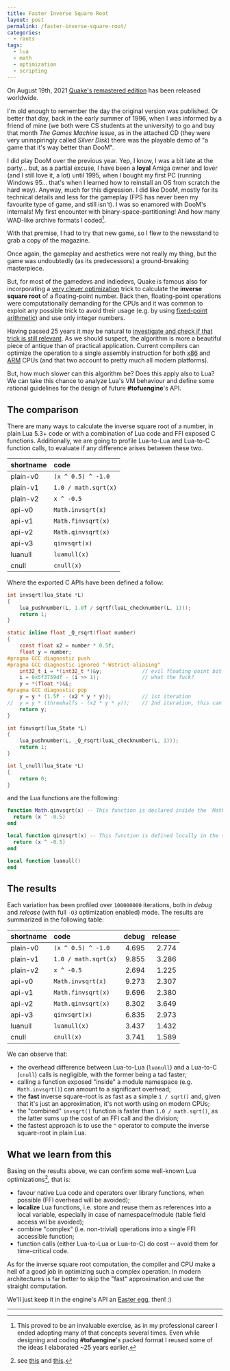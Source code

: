 ```yaml
---
title: Faster Inverse Square Root
layout: post
permalink: /faster-inverse-square-root/
categories: 
  - rants
tags: 
  - lua
  - math
  - optimization
  - scripting
---
```

On August 19th, 2021 [Quake's remastered edition](https://en.wikipedia.org/wiki/Quake_(video_game)#Remastered_edition) has been released worldwide.

I'm old enough to remember the day the original version was published. Or better that day, back in the early summer of 1996, when I was informed by a friend of mine (we both were CS students at the university) to go and buy that month *The Games Machine* issue, as in the attached CD (they were very uninspiringly called *Silver Disk*) there was the playable demo of "a game that it's way better than DooM".

I did play DooM over the previous year. Yep, I know, I was a bit late at the party... but, as a partial excuse, I have been a **loyal** Amiga owner and lover (and I still love it, a lot) until 1995, when I bought my first PC (running Windows 95... that's when I learned how to reinstall an OS from scratch the hard way). Anyway, much for this digression. I did like DooM, mostly for its technical details and less for the gameplay (FPS has never been my favourite type of game, and still isn't). I was so enamored with DooM's internals! My first encounter with binary-space-partitioning! And how many WAD-like archive formats I coded[^1].

With that premise, I had to try that new game, so I flew to the newsstand to grab a copy of the magazine. 

Once again, the gameplay and aesthetics were not really my thing, but the game was undoubtedly (as its predecessors) a ground-breaking masterpiece.

But, for most of the gamedevs and indiedevs, Quake is famous also for incorporating a [very clever optimization](https://en.wikipedia.org/wiki/Fast_inverse_square_root) trick to calculate the **inverse square root** of a floating-point number. Back then, floating-point operations were computationally demanding for the CPUs and it was common to exploit any possible trick to avoid their usage (e.g. by using [fixed-point arithmetic](https://en.wikipedia.org/wiki/Fixed-point_arithmetic)) and use only integer numbers.

Having passed 25 years it may be natural to [investigate and check if that trick is still relevant](https://www.linkedin.com/pulse/fast-inverse-square-root-still-armin-kassemi-langroodi/). As we should suspect, the algorithm is more a beautiful piece of antique than of practical application. Current compilers can optimize the operation to a single assembly instruction for both [x86](https://www.felixcloutier.com/x86/rsqrtss) and [ARM](https://developer.arm.com/documentation/100076/0100/a64-instruction-set-reference/a64-simd-scalar-instructions/frsqrte--scalar-) CPUs (and that two account to pretty much all modern platforms).

But, how much slower can this algorithm be? Does this apply also to Lua? We can take this chance to analyze Lua's VM behaviour and define some rational guidelines for the design of future **#tofuengine**'s API.

## The comparison

There are many ways to calculate the inverse square root of a number, in plain Lua 5.3+ code or with a combination of Lua code and FFI exposed C functions. Additionally, we are going to profile Lua-to-Lua and Lua-to-C function calls, to evaluate if any difference arises between these two.

| shortname | code                 |
| :---      | :---                 |
| plain-v0  | `(x ^ 0.5) ^ -1.0`   |
| plain-v1  | `1.0 / math.sqrt(x)` |
| plain-v2  | `x ^ -0.5`           |
| api-v0    | `Math.invsqrt(x)`    |
| api-v1    | `Math.finvsqrt(x)`   |
| api-v2    | `Math.qinvsqrt(x)`   |
| api-v3    | `qinvsqrt(x)`        |
| luanull   | `luanull(x)`         |
| cnull     | `cnull(x)`           |

Where the exported C APIs have been defined a follow:

```c
int invsqrt(lua_State *L)
{
    lua_pushnumber(L, 1.0f / sqrtf(luaL_checknumber(L, 1)));
    return 1;
}

static inline float _Q_rsqrt(float number)
{
    const float x2 = number * 0.5f;
    float y = number;
#pragma GCC diagnostic push
#pragma GCC diagnostic ignored "-Wstrict-aliasing"
    int32_t i = *(int32_t *)&y;             // evil floating point bit level hacking
    i = 0x5f3759df - (i >> 1);              // what the fuck?
    y = *(float *)&i;
#pragma GCC diagnostic pop
    y = y * (1.5f - (x2 * y * y));          // 1st iteration
//	y = y * (threehalfs - (x2 * y * y));    // 2nd iteration, this can be removed
    return y;
}

int finvsqrt(lua_State *L)
{
    lua_pushnumber(L, _Q_rsqrt(luaL_checknumber(L, 1)));
    return 1;
}

int l_cnull(lua_State *L)
{
    return 0;
}
```

 and the Lua functions are the following:

```lua
function Math.qinvsqrt(x) -- This function is declared inside the `Math` module of #tofuengine.
  return (x ^ -0.5)
end

local function qinvsqrt(x) -- This function is defined locally in the scope of the benchmark routines.
  return (x ^ -0.5)
end

local function luanull()
end
```

## The results

Each variation has been profiled over `100000000` iterations, both in *debug* and *release* (with full `-O3` optimization enabled) mode. The results are summarized in the following table:

| shortname | code                 | debug  | release |
| :---      | :---                 |   ---: |    ---: |
| plain-v0  | `(x ^ 0.5) ^ -1.0`   |  4.695 |   2.774 |
| plain-v1  | `1.0 / math.sqrt(x)` |  9.855 |   3.286 |
| plain-v2  | `x ^ -0.5`           |  2.694 |   1.225 | 
| api-v0    | `Math.invsqrt(x)`    |  9.273 |   2.307 |
| api-v1    | `Math.finvsqrt(x)`   |  9.696 |   2.380 |
| api-v2    | `Math.qinvsqrt(x)`   |  8.302 |   3.649 |
| api-v3    | `qinvsqrt(x)`        |  6.835 |   2.973 |
| luanull   | `luanull(x)`         |  3.437 |   1.432 |
| cnull     | `cnull(x)`           |  3.741 |   1.589 |

We can observe that:

* the overhead difference between Lua-to-Lua (`luanull`) and a Lua-to-C (`cnull`) calls is negligible, with the former being a tad faster;
* calling a function exposed "inside" a module namespace (e.g. `Math.invsqrt()`) can amount to a significant overhead;
* the **fast** inverse square-root is as fast as a simple `1 / sqrt()` and, given that it's just an approximation, it's not worth using on modern CPUs;
* the "combined" `invsqrt()` function is faster than `1.0 / math.sqrt()`, as the latter sums up the cost of an FFI call and the division;
* the fastest approach is to use the `^` operator to compute the inverse square-root in plain Lua.

## What we learn from this

Basing on the results above, we can confirm some well-known Lua optimizations[^2], that is:

* favour native Lua code and operators over library functions, when possible (FFI overhead will be avoided);
* **localize** Lua functions, i.e. store and reuse them as references into a local variable, especially in case of namespace/module (table field access wil be avoided);
* combine "complex" (i.e. non-trivial) operations into a single FFI accessible function;
* function calls (either Lua-to-Lua or Lua-to-C) do cost -- avoid them for time-critical code.

As for the inverse square root computation, the compiler and CPU make a hell of a good job in optimizing such a complex operation. In modern architectures is far better to skip the "fast" approximation and use the straight computation.

We'll just keep it in the engine's API an [Easter egg](https://en.wikipedia.org/wiki/Easter_egg_(media)), then! :)

---

[^1]: This proved to be an invaluable exercise, as in my professional career I ended adopting many of that concepts several times. Even while designing and coding **#tofuengine**'s packed format I reused some of the ideas I elaborated ~25 years earlier.

[^2]: see [this](http://lua-users.org/wiki/OptimisationCodingTips) and [this](https://springrts.com/wiki/Lua_Performance).
